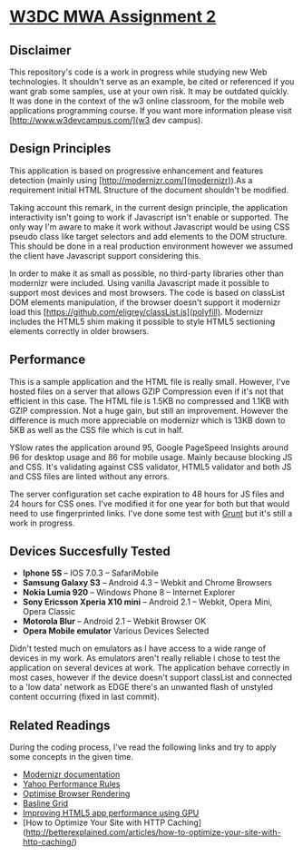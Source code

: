 # [W3DC MWA Assignment 2](http://www.morphogenistes.org/olivier/w3c/mwa/assign2/)

## Disclaimer

This repository's code is a work in progress while studying new Web technologies. It shouldn't serve as an example, be cited or referenced if you want grab some samples, use at your own risk. It may be outdated quickly. It was done in the context of the w3 online classroom, for the mobile web applications programming course. If you want more information please visit [http://www.w3devcampus.com/](w3 dev campus).

## Design Principles

This application is based on progressive enhancement and features detection (mainly using [http://modernizr.com/](modernizr)).As a requirement initial HTML Structure of the document shouldn't be modified. 

Taking account this remark, in the current design principle, the application interactivity isn't going to work if Javascript isn't enable or supported. The only way I'm aware to make it work without Javascript would be using CSS pseudo class like target selectors and add elements to the DOM structure. This should be done in a real production environment however we assumed the client have Javascript support considering this.

In order to make it as small as possible, no third-party libraries other than modernizr were included. Using vanilla Javascript made it possible to support most devices and most browsers. The code is based on classList DOM elements manipulation, if the browser doesn't support it modernizr load this [https://github.com/eligrey/classList.js](polyfill). Modernizr includes the HTML5 shim making it possible to style HTML5 sectioning elements correctly in older browsers.

## Performance

This is a sample application and the HTML file is really small. However, I've hosted files on a server that allows GZIP Compression even if it's not that efficient in this case. The HTML file is 1.5KB no compressed and 1.1KB with GZIP compression. Not a huge gain, but still an improvement. However the difference is much more appreciable on modernizr which is 13KB down to 5KB as well as the CSS file which is cut in half. 

YSlow rates the application around 95, Google PageSpeed Insights around 96 for desktop usage and 86 for mobile usage. Mainly because blocking JS and CSS. It's validating against CSS validator, HTML5 validator and both JS and CSS files are linted without any errors. 

The server configuration set cache expiration to 48 hours for JS files and 24 hours for CSS ones. I've modified it for one year for both but that would need to use fingerprinted links. I've done some test with [Grunt](http://gruntjs.com/) but it's still a work in progress.

## Devices Succesfully Tested

* **Iphone 5S** – IOS 7.0.3 – SafariMobile
* **Samsung Galaxy S3** – Android 4.3 – Webkit and Chrome Browsers
* **Nokia Lumia 920** – Windows Phone 8 – Internet Explorer
* **Sony Ericsson Xperia X10 mini** – Android 2.1 – Webkit, Opera Mini, Opera Classic
* **Motorola Blur** – Android 2.1 – Webkit Browser OK
* **Opera Mobile emulator** Various Devices Selected

Didn't tested much on emulators as I have access to a wide range of devices in my work. As emulators aren't really reliable i chose to test the application on several devices at work. The application behave correctly in most cases, however if the device doesn't support classList and connected to a 'low data' network as EDGE there's an unwanted flash of unstyled content occurring (fixed in last commit).

## Related Readings

During the coding process, I've read the following links and try to apply some concepts in the given time. 

* [Modernizr documentation](http://modernizr.com/docs/)
* [Yahoo Performance Rules](http://developer.yahoo.com/performance/rules.html)
* [Optimise Browser Rendering](https://developers.google.com/speed/docs/best-practices/rendering)
* [Basline Grid](http://joshnh.com/2011/08/03/how-to-set-up-a-baseline-grid/)
* [Improving HTML5 app performance using GPU](http://www.urbaninsight.com/2013/01/04/improving-html5-app-performance-gpu-accelerated-css-transitions)
* [How to Optimize Your Site with HTTP Caching] (http://betterexplained.com/articles/how-to-optimize-your-site-with-http-caching/)
